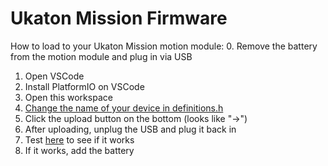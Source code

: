 # Ukaton Mission Firmware

How to load to your Ukaton Mission motion module:
0. Remove the battery from the motion module and plug in via USB
1. Open VSCode
2. Install PlatformIO on VSCode
3. Open this workspace
5. [Change the name of your device in definitions.h](https://github.com/zakaton/ukaton-mission-firmware/blob/main/src/definitions.h#L15)
6. Click the upload button on the bottom (looks like "->")
7. After uploading, unplug the USB and plug it back in
8. Test [here](https://ukaton-side-mission.glitch.me/visualization) to see if it works
9. If it works, add the battery
